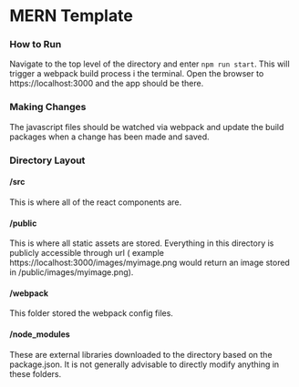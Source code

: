 # MERN Template

### How to Run

Navigate to the top level of the directory and enter `npm run start`.  This will trigger a webpack build process i the terminal.  Open the browser to https://localhost:3000 and the app should be there.

### Making Changes

The javascript files should be watched via webpack and update the build packages when a change has been made and saved.

### Directory Layout

  #### /src

  This is where all of the react components are. 

  #### /public

  This is where all static assets are stored.  Everything in this directory is publicly accessible through url ( example https://localhost:3000/images/myimage.png would return an image stored in /public/images/myimage.png).

  #### /webpack

  This folder stored the webpack config files.

  #### /node_modules

  These are external libraries downloaded to the directory based on the package.json.  It is not generally advisable to directly modify anything in these folders.